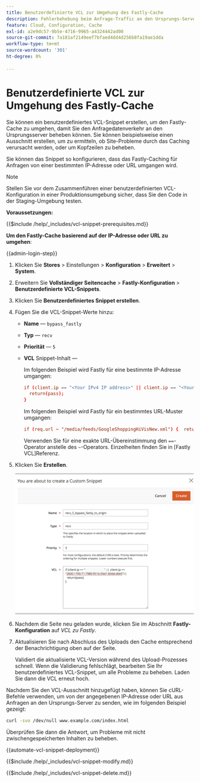 ```yaml
---
title: Benutzerdefinierte VCL zur Umgehung des Fastly-Cache
description: Fehlerbehebung beim Anfrage-Traffic an den Ursprungs-Server durch Erstellen eines benutzerdefinierten VCL-Ausschnitts zur Umgehung des Fastly-Cache.
feature: Cloud, Configuration, Cache
exl-id: a2e9dc57-9b5e-4716-9965-a4324442ad00
source-git-commit: 7a181af2149eef7bfaed4dd4d256b8fa19ae1dda
workflow-type: tm+mt
source-wordcount: '301'
ht-degree: 0%

---
```


# Benutzerdefinierte VCL zur Umgehung des Fastly-Cache

Sie können ein benutzerdefiniertes VCL-Snippet erstellen, um den Fastly-Cache zu umgehen, damit Sie den Anfragedatenverkehr an den Ursprungsserver beheben können. Sie können beispielsweise einen Ausschnitt erstellen, um zu ermitteln, ob Site-Probleme durch das Caching verursacht werden, oder um Kopfzeilen zu beheben.

Sie können das Snippet so konfigurieren, dass das Fastly-Caching für Anfragen von einer bestimmten IP-Adresse oder URL umgangen wird.

>[!NOTE]
>
>Stellen Sie vor dem Zusammenführen einer benutzerdefinierten VCL-Konfiguration in einer Produktionsumgebung sicher, dass Sie den Code in der Staging-Umgebung testen.

**Voraussetzungen:**

{{$include /help/_includes/vcl-snippet-prerequisites.md}}

**Um den Fastly-Cache basierend auf der IP-Adresse oder URL zu umgehen**:

{{admin-login-step}}

1. Klicken Sie **Stores** > Einstellungen > **Konfiguration** > **Erweitert** > **System**.

1. Erweitern Sie **Vollständiger Seitencache** > **Fastly-Konfiguration** > **Benutzerdefinierte VCL-Snippets**.

1. Klicken Sie **Benutzerdefiniertes Snippet erstellen**.

1. Fügen Sie die VCL-Snippet-Werte hinzu:

   - **Name** — `bypass_fastly`

   - **Typ** — `recv`

   - **Priorität** — `5`

   - **VCL** Snippet-Inhalt —

     Im folgenden Beispiel wird Fastly für eine bestimmte IP-Adresse umgangen:

     ```conf
     if (client.ip == "<Your IPv4 IP address>" || client.ip == "<Your IPv6 IP address>") {
       return(pass);
     }
     ```

     Im folgenden Beispiel wird Fastly für ein bestimmtes URL-Muster umgangen:

     ```conf
     if (req.url ~ "/media/feeds/GoogleShoppingHiVisNew.xml") {  return (pass);}
     ```

     Verwenden Sie für eine exakte URL-Übereinstimmung den `==`-Operator anstelle des `~`-Operators. Einzelheiten finden Sie in [Fastly VCL]Referenz.

1. Klicken Sie **Erstellen**.

   ![Erstellen eines VCL-Snippets unter Umgehung von Fastly](/help/assets/cdn/fastly-create-bypass-snippet.png)

1. Nachdem die Seite neu geladen wurde, klicken Sie im Abschnitt **Fastly-Konfiguration** auf *VCL zu Fastly*.

1. Aktualisieren Sie nach Abschluss des Uploads den Cache entsprechend der Benachrichtigung oben auf der Seite.

   Validiert die aktualisierte VCL-Version während des Upload-Prozesses schnell. Wenn die Validierung fehlschlägt, bearbeiten Sie Ihr benutzerdefiniertes VCL-Snippet, um alle Probleme zu beheben. Laden Sie dann die VCL erneut hoch.

Nachdem Sie den VCL-Ausschnitt hinzugefügt haben, können Sie cURL-Befehle verwenden, um von der angegebenen IP-Adresse oder URL aus Anfragen an den Ursprungs-Server zu senden, wie im folgenden Beispiel gezeigt:

```bash
curl -svo /dev/null www.example.com/index.html
```

Überprüfen Sie dann die Antwort, um Probleme mit nicht zwischengespeicherten Inhalten zu beheben.

{{automate-vcl-snippet-deployment}}

{{$include /help/_includes/vcl-snippet-modify.md}}

{{$include /help/_includes/vcl-snippet-delete.md}}

<!--External link definitions-->

[Fastly VCL-Referenz]: https://docs.fastly.com/vcl/
